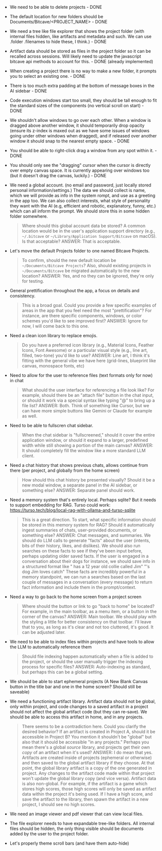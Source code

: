 - We need to be able to delete projects - DONE

- The default location for new folders should be Documents/Bitcave/<PROJECT_NAME> - DONE

- We need a tree like file explorer that shows the project folder (with internal files hidden, like artifacts and metadata and such. We can use .folder .filenames to hide these, I think.) - DONE

- Artifact data should be stored as files in the project folder so it can be recalled across sessions. Will likely need to update the javascript bitcave api methods to account for this. - DONE (already implemented)

- When creating a project there is no way to make a new folder, it prompts you to select an existing one. - DONE

- There is too much extra padding at the bottom of message boxes in the AI sidebar - DONE

- Code execution windows start too small, they should be tall enough to fit the standard sizes of the components (no vertical scroll on start) - DONE

- We shouldn't allow windows to go over each other. When a window is dragged above another window, it should temporarily drop opacity (ensure its z-index is maxed out as we have some issues of windows going under other windows when dragged), and if released over another window it should snap to the nearest empty space. - DONE

- You should be able to right-click drag a window from any spot within it. - DONE

- You should only see the "dragging" cursor when the cursor is directly over empty canvas space. It is currently appearing over windows too (but it doesn't drag the canvas, luckily.) - DONE

- We need a global account. (no email and password, just locally stored personal information/settings.) The data we should collect is name, which we will provide as info in the system rompt, and use as a greeting in the app too. We can also collect interests, what style of personality they want with the AI (e.g, efficient and robotic, explanatory, funny, etc.) which can all inform the prompt. We should store this in some hidden folder somewhere.

  > Where should this global account data be stored? A common location would be in the user's application support directory (e.g., `~/.bitcave` or `~/Library/Application Support/Bitcave` on macOS). Is that acceptable?
  > ANSWER: That is acceptable.

- Let's move the default Projects folder to one named Bitcave Projects.

  > To confirm, should the new default location be `~/Documents/Bitcave Projects`? Also, should existing projects in `~/Documents/Bitcave` be migrated automatically to the new location?
  > ANSWER: Yes, and no they can be ignored, they're only for testing.

- General prettification throughout the app, a focus on details and consistency.

  > This is a broad goal. Could you provide a few specific examples of areas in the app that you feel need the most "prettification"? For instance, are there specific components, windows, or color schemes you'd like to see improved first?
  > ANSWER: Ignore for now, I will come back to this one.

- Need a clean icon library to replace emojis.

  > Do you have a preferred icon library (e.g., Material Icons, Feather Icons, Font Awesome) or a particular visual style (e.g., line art, filled, two-tone) you'd like to use?
  > ANSWER: Line art, I think it's fitting with the general vibe we have here (grid-lines, blueprint like canvas, monospace fonts, etc)

- Need to allow for the user to reference files (text formats only for now) in chat

  > What should the user interface for referencing a file look like? For example, should there be an "attach file" button in the chat input, or should it work via a special syntax like typing "@" to bring up a file list?
  > ANSWER: Both. Think of something like Cursor, but we can have more simple buttons like Gemini or Claude for example as well.

- Need to be able to fullscren chat sidebar.

  > When the chat sidebar is "fullscreened," should it cover the entire application window, or should it expand to a larger, predefined width while still showing a portion of the main canvas?
  > ANSWER: It should completely fill the window like a more standard LLM client.

- Need a chat history that shows previous chats, allows continue from there (per project, and globally from the home screen)

  > How should this chat history be presented visually? Should it be a new modal window, a separate panel in the AI sidebar, or something else?
  > ANSWER: Separate panel should work.

- Need a memory system that's entirely local. Perhaps sqlite? But it needs to support embedding for RAG. Turso could work: https://turso.tech/blog/local-rag-with-ollama-and-turso-sqlite

  > This is a great direction. To start, what specific information should be stored in this memory system for RAG? Should it automatically ingest summaries of chats, user-provided documents, or something else?
  > ANSWER: Chat messages, and summaries. We should do LLM calls to generate "facts" about the user (intents, bits of their history, likes, and dislikes). We should also run searches on these facts to see if they've been input before, perhaps updating older saved facts. If the user is engaged in a conversation about their dogs for instance, we should save info in a structured format like "<NAME> has a 12 year old collie called Jim" "<NAME>'s dog Jim loves catch" These facts are incredibly powerful in a memory standpoint, we can run a searches based on the last couple of messages in a conversation (every message) to return fact information and include them in the prompt/context.

- Need a way to go back to the home screen from a project screen

  > Where should the button or link to go "back to home" be located? For example, in the main toolbar, as a menu item, or a button in the corner of the canvas?
  > ANSWER: Main toolbar. We should play with the styling a little for better consistency on that toolbar. I'll leave that to you, as long as it's clear and not too cluttered, it's good. It can be adjusted later.

- We need to be able to index files within projects and have tools to allow the LLM to automatically reference them

  > Should file indexing happen automatically when a file is added to the project, or should the user manually trigger the indexing process for specific files?
  > ANSWER: Auto-indexing as standard, but perhaps this can be a global setting.

- We should be able to start ephemeral projects (A New Blank Canvas button in the title bar and one in the home screen? Should still be saveable)

- We need a functioning artifact library. Artifact data should not be global, only within project, and code changes to a saved artifact in a project should not affect the global artifact code (but they can re-save). We should be able to access this artifact in home, and in any projects.

  > There seems to be a contradiction here. Could you clarify the desired behavior? If an artifact is created in Project A, should it be accessible in Project B? You mention it shouldn't be "global" but also that it should be accessible "in any projects." Perhaps you mean there's a global _source_ library, and projects get their own _copy_ of an artifact when it's used?
  > ANSWER: I do mean that yes. Artifacts are created inside of projects (ephemeral or otherwise) and then saved to the global artifact library if they choose. At that point, the global library artifact is a copy of the one generated in project. Any changes to the artifact code made within that project won't update the global library copy (and vice versa). Artifact data is also non-global. For example, if the artifact is a game which stores high scores, those high scores will only be saved as artifact data within the project it's being used. If I have a high score, and save the artifact to the library, then spawn the artifact in a new project, I should see no high scores.

- We need an image viewer and pdf viewer that can view local files.

- The file explorer needs to have expandable tree-like folders. All internal files should be hidden, the only thing visible should be documents added by the user to the project folder.

- Let's properly theme scroll bars (and have them auto-hide)
